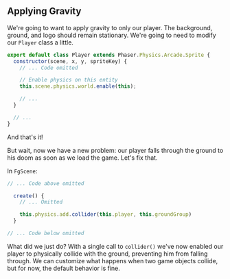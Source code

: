 ## Applying Gravity

We're going to want to apply gravity to only our player. The background, ground, and logo should remain stationary. We're going to need to modify our `Player` class a little.

```javascript
export default class Player extends Phaser.Physics.Arcade.Sprite {
  constructor(scene, x, y, spriteKey) {
    // ... Code omitted

    // Enable physics on this entity
    this.scene.physics.world.enable(this);

    // ...
  }

  // ...
}
```

And that's it!

But wait, now we have a new problem: our player falls through the ground to his doom as soon as we load the game. Let's fix that.

In `FgScene`:

```javascript
// ... Code above omitted

  create() {
    // ... Omitted

    this.physics.add.collider(this.player, this.groundGroup)
  }

// ... Code below omitted
```

What did we just do? With a single call to `collider()` we've now enabled our player to physically collide with the ground, preventing him from falling through. We can customize what happens when two game objects collide, but for now, the default behavior is fine.
